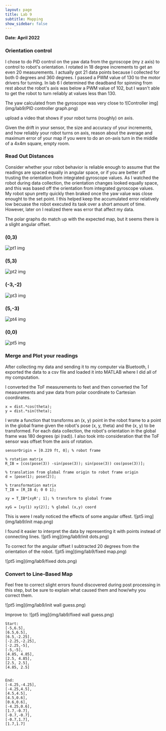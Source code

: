 ```yaml
---
layout: page
title: Lab 9
subtitle: Mapping
show_sidebar: false
---
```


**Date: April 2022**

### Orientation control
I chose to do PID control on the yaw data from the gyroscope (my z axis) to control to robot's orientation. I rotated in 18 degree increments to get an even 20 measurements. I actually got 21 data points because I collected for both 0 degrees and 360 degrees. I passed a PWM value of 130 to the motor drivers for turning. In lab 6 I determined the deadband for spinning from rest about the robot's axis was below a PWM value of 102, but I wasn't able to get the robot to turn reliably at values less than 130.

The yaw calculated from the gyroscope was very close to 
![Controller img](img/lab9/PID controller graph.png)

upload a video that shows if your robot turns (roughly) on axis.

Given the drift in your sensor, the size and accuracy of your increments, and how reliably your robot turns on axis, reason about the average and maximum error of your map if you were to do an on-axis turn in the middle of a 4x4m square, empty room.

### Read Out Distances
Consider whether your robot behavior is reliable enough to assume that the readings are spaced equally in angular space, or if you are better off trusting the orientation from integrated gyroscope values.
As I watched the robot during data collection, the orientation changes looked equally space, and this was based off the orientation from integrated gyroscope values. My robot spun pretty quickly then braked once the yaw value was close enought to the set point. I this helped keep the accumulated error relatively low becuase the robot executed its task over a short amount of time. However, later on I realized there was error that affect my data.

The polar graphs do match up with the expected map, but it seems there is a slight angular offset.

### (0,3)
![pt1 img](img/lab9/pt1.png)

### (5,3)
![pt2 img](img/lab9/pt3.png)

### (-3,-2)
![pt3 img](img/lab9/pt3.png)

### (5,-3)
![pt4 img](img/lab9/pt4.png)

### (0,0)
![pt5 img](img/lab9/pt5.png)

### Merge and Plot your readings
After collecting my data and sending it to my computer via Bluetooth, I exported the data to a csv file and loaded it into MATLAB where I did all of my computation.

I converted the ToF measurements to feet and then converted the Tof measurements and yaw data from polar coordinate to Cartesian coordinates.
```
x = dist.*cos(theta);
y = dist.*sin(theta);
```

I wrote a function that transforms an (x, y) point in the robot frame to a point in the global frame given the robot's pose (x, y, theta) and the (x, y) to be transformed. For each data collection, the robot's orientation in the global frame was 180 degrees (pi (rad)). I also took into consideration that the ToF sensor was offset from the axis of rotation.

```
sensorOrigin = [0.229 ft, 0]; % robot frame
```

```
% rotation matrix
R_IB = [cos(pose(3)) -sin(pose(3)); sin(pose(3)) cos(pose(3))];

% translation from global frame origin to robot frame origin
d = [pose(1); pose(2)];

% transformation matrix
T_IB = [R_IB d; 0 0 1];

xy = T_IB*[xyR'; 1]; % transform to global frame

xyG = [xy(1) xy(2)]; % global (x,y) coord
```
This is were I really noticed the effects of some angular offest.
![pt5 img](img/lab9/init map.png)

I found it easier to interpret the data by representing it with points instead of connecting lines.
![pt5 img](img/lab9/init dots.png)

To correct for the angular offset I subtracted 20 degrees from the orientation of the robot.
![pt5 img](img/lab9/fixed map.png)

![pt5 img](img/lab9/fixed dots.png)


### Convert to Line-Based Map
Feel free to correct slight errors found discovered during post processing in this step, but be sure to explain what caused them and how/why you correct them.

![pt5 img](img/lab9/init wall guess.png)

Improve to:
![pt5 img](img/lab9/fixed wall guess.png)

```
Start:
[-5,6.5],
[6.5,6.5],
[6.5,-2.25],
[-2.25,-2.25],
[-2.25,-5],
[-5,-5],
[4.85, 4.85],
[2.5, 4.85],
[2.5, 2.5],
[4.85, 2.5]


End:
[-4.25,-4.25],
[-4.25,4.5],
[4.5,4.5],
[4.5,0.6],
[0.6,0.6],
[-4.25,0.6],
[1.7,-0.7],
[-0.7,-0.7],
[-0.7,1.7],
[1.7,1.7]
```


